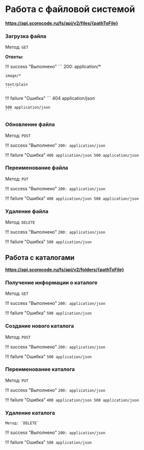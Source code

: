 # Работа с файловой системой

**https://api.scorocode.ru/fs/api/v2/files/{pathToFile}**

### Загрузка файла
Метод: `GET`

**Ответы:**

!!! success "Выполнено"
    ```
    200: application/*
    
    image/*
    
    text/plain    
    ```

!!! failure "Ошибка"
	 ```
    404 application/json
    
    500 application/json
    ```

### Обновление файла    
Метод: `POST`

!!! success "Выполнено"
    ```
    200: application/json   
    ```

!!! failure "Ошибка"
	 ```
    400 application/json
    500 application/json
    ```

### Переименование файла
Метод: `PUT`

!!! success "Выполнено"
    ```
    200: application/json   
    ```

!!! failure "Ошибка"
	 ```
    400 application/json
    500 application/json
    ```

### Удаление файла
Метод: `DELETE`

!!! success "Выполнено"
    ```
    200: application/json   
    ```

!!! failure "Ошибка"
	 ```
    500 application/json
    ```
    
## Работа с каталогами

**https://api.scorocode.ru/fs/api/v2/folders/{pathToFile}**

### Получение информации о каталоге
Метод: `GET`

!!! success "Выполнено"
    ```
    200: application/json   
    ```

!!! failure "Ошибка"
	 ```
    500 application/json
    ```
### Создание нового каталога
Метод: `POST`

!!! success "Выполнено"
    ```
    200: application/json   
    ```

!!! failure "Ошибка"
	 ```
    500 application/json
    ```
### Переименование каталога   
   Метод: `PUT`

!!! success "Выполнено"
    ```
    200: application/json   
    ```

!!! failure "Ошибка"
	 ```
	 400 application/json
    500 application/json
    ```    
### Удаление каталога    
    Метод: `DELETE`

!!! success "Выполнено"
    ```
    200: application/json   
    ```

!!! failure "Ошибка"
	 ```
    500 application/json
    ```
